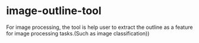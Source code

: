 # image-outline-tool
For image processing, the tool is help user to extract the outline as a feature for image processing tasks.(Such as image classification))
